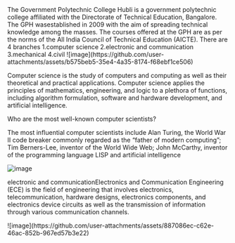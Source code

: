 <html>
<body>
The Government Polytechnic College Hubli is a government polytechnic college affiliated with the Directorate of Technical Education, Bangalore. The GPH wasestablished in 2009 with the aim of 
spreading technical knowledge among the masses. The courses offered at the GPH are as per the norms of the All India Council of Technical Education (AICTE).
There are 4 branches 
1.computer science
2.electronic and communication
3.mechanical 
4.civil
</html>
</body>
![image](https://github.com/user-attachments/assets/b575beb5-35e4-4a35-8174-f68ebf1ce506)
<p>
  Computer science is the study of computers and computing as well as their theoretical and practical applications. Computer science applies the principles of mathematics, engineering, and logic to a plethora of functions, including algorithm formulation, software and hardware development, and artificial intelligence.

Who are the most well-known computer scientists?

The most influential computer scientists include Alan Turing, the World War II code breaker commonly regarded as the “father of modern computing”; Tim Berners-Lee, inventor of the World Wide Web; John McCarthy, inventor of the programming language LISP and artificial intelligence</p>
![image](https://github.com/user-attachments/assets/5eee8a9b-a129-4b46-ba32-784e0f5a53ad)
<p>electronic and communicationElectronics and Communication Engineering (ECE) is the field of engineering that involves electronics, telecommunication, hardware designs, electronics components, and electronics device circuits as well as the transmission of information through various communication channels.</p>
![image](https://github.com/user-attachments/assets/887086ec-c62e-46ac-852b-967ed57b3e22)
